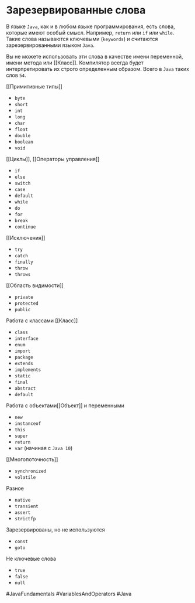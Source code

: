 # Зарезервированные слова
В языке `Java`, как и в любом языке программирования, есть слова, которые имеют особый смысл. Например, `return` или `if` или `while`. Такие слова называются ключевыми (`keywords`) и считаются зарезервированными языком `Java`.

Вы не можете использовать эти слова в качестве имени переменной, имени метода или [[Класс]]. Компилятор всегда будет интерпретировать их строго определенным образом. Всего в `Java` таких слов `54`.

[[Примитивные типы]]
-   `byte`
-   `short`
-   `int`
-   `long`
-   `char`
-   `float`
-   `double`
-   `boolean`
-   `void`

[[Циклы]], [[Операторы управления]]
-   `if`
-   `else`
-   `switch`
-   `case`
-   `default`
-   `while`
-   `do`
-   `for`
-   `break`
-   `continue`

[[Исключения]]
-   `try`
-   `catch`
-   `finally`
-   `throw`
-   `throws`

[[Область видимости]]
-   `private`
-   `protected`
-   `public`

Работа с классами [[Класс]]
-   `class`
-   `interface`
-   `enum`
-   `import`
-   `package`
-   `extends`
-   `implements`
-   `static`
-   `final`
-   `abstract`
-   `default`

Работа с объектами[[Объект]] и переменными
-   `new`
-   `instanceof`
-   `this`
-   `super`
-   `return`
-   `var` (начиная с `Java 10`)

[[Многопоточность]]
-   `synchronized`
-   `volatile`

Разное
-   `native`
-   `transient`
-   `assert`
-   `strictfp`

Зарезервированы, но не используются
-   `const`
-   `goto`

Не ключевые слова
-   `true`
-   `false`
-   `null`

#JavaFundamentals 
#VariablesAndOperators 
#Java
